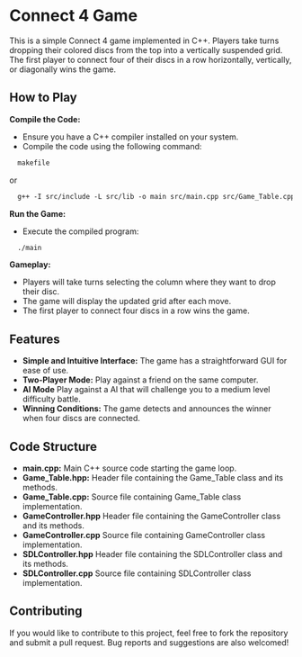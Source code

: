 # Connect 4 Game

This is a simple Connect 4 game implemented in C++. Players take turns dropping their colored discs from the top into a vertically suspended grid. The first player to connect four of their discs in a row horizontally, vertically, or diagonally wins the game.

## How to Play

**Compile the Code:**
- Ensure you have a C++ compiler installed on your system.
- Compile the code using the following command:

```markdown
  makefile
```

or

```markdown
  g++ -I src/include -L src/lib -o main src/main.cpp src/Game_Table.cpp src/GameController.cpp src/SDLController.cpp -lmingw32 -lSDL2main -lSDL2 -lSDL2_image -lSDL2_ttf -lSDL2_mixer
```

**Run the Game:**
- Execute the compiled program:

```markdown
  ./main
```

**Gameplay:**
- Players will take turns selecting the column where they want to drop their disc.
- The game will display the updated grid after each move.
- The first player to connect four discs in a row wins the game.

## Features

- **Simple and Intuitive Interface:** The game has a straightforward GUI for ease of use.
- **Two-Player Mode:** Play against a friend on the same computer.
- **AI Mode** Play against a AI that will challenge you to a medium level difficulty battle.
- **Winning Conditions:** The game detects and announces the winner when four discs are connected.

## Code Structure

- **main.cpp:** Main C++ source code starting the game loop.
- **Game_Table.hpp:** Header file containing the Game_Table class and its methods.
- **Game_Table.cpp:** Source file containing Game_Table class implementation.
- **GameController.hpp** Header file containing the GameController class and its methods.
- **GameController.cpp** Source file containing GameController class implementation.
- **SDLController.hpp** Header file containing the SDLController class and its methods.
- **SDLController.cpp** Source file containing SDLController class implementation.

## Contributing

If you would like to contribute to this project, feel free to fork the repository and submit a pull request. Bug reports and suggestions are also welcomed!
